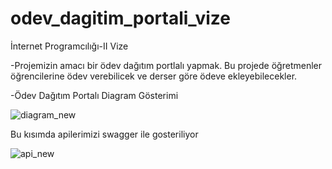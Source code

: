# odev_dagitim_portali_vize
 İnternet Programcılığı-II Vize
 
 
 -Projemizin amacı bir ödev dağıtım portlalı yapmak. Bu projede öğretmenler öğrencilerine ödev verebilicek ve derser göre ödeve ekleyebilecekler.
 
 -Ödev Dağıtım Portalı Diagram Gösterimi 
 
![diagram_new](https://user-images.githubusercontent.com/59206343/236830895-755c762a-be5d-4e52-a00f-a190d777446e.png)


Bu kısımda apilerimizi swagger ile gosteriliyor

![api_new](https://user-images.githubusercontent.com/59206343/236832443-2a603347-1bc0-4e6b-9c0e-223dad5f7949.png)
